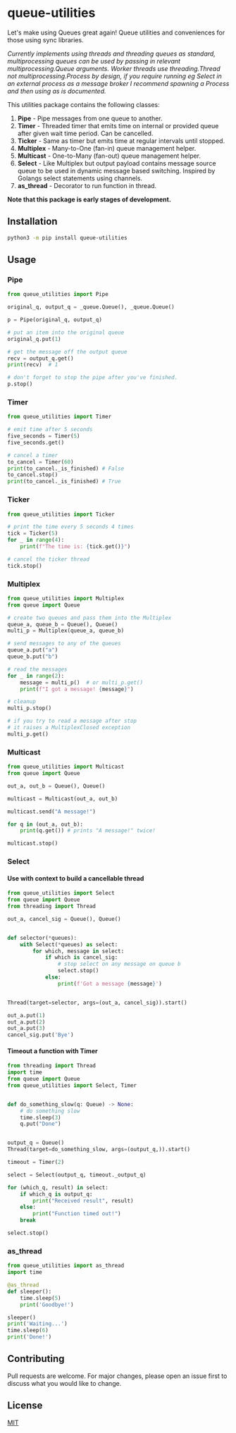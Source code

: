 # queue-utilities

Let's make using Queues great again! Queue utilities and conveniences for those using sync libraries.

_Currently implements using threads and threading queues as standard, multiprocessing queues can be used by passing in relevant multiprocessing.Queue arguments. Worker threads use threading.Thread not multiprocessing.Process by design, if you require running eg Select in an external process as a message broker I recommend spawning a Process and then using as is documented._

This utilities package contains the following classes:

1. **Pipe** - Pipe messages from one queue to another.
2. **Timer** - Threaded timer that emits time on internal or provided queue after given wait time period. Can be cancelled.
3. **Ticker** - Same as timer but emits time at regular intervals until stopped.
4. **Multiplex** - Many-to-One (fan-in) queue management helper.
5. **Multicast** - One-to-Many (fan-out) queue management helper.
6. **Select** - Like Multiplex but output payload contains message source queue to be used in dynamic message based switching. Inspired by Golangs select statements using channels.
7. **as_thread** - Decorator to run function in thread.

**Note that this package is early stages of development.**

## Installation

```bash
python3 -m pip install queue-utilities
```

## Usage

### Pipe

```python
from queue_utilities import Pipe

original_q, output_q = _queue.Queue(), _queue.Queue()

p = Pipe(original_q, output_q)

# put an item into the original queue
original_q.put(1)

# get the message off the output queue
recv = output_q.get()
print(recv)  # 1

# don't forget to stop the pipe after you've finished.
p.stop()
```

### Timer

```python
from queue_utilities import Timer

# emit time after 5 seconds
five_seconds = Timer(5)
five_seconds.get()

# cancel a timer
to_cancel = Timer(60)
print(to_cancel._is_finished) # False
to_cancel.stop()
print(to_cancel._is_finished) # True

```

### Ticker

```python
from queue_utilities import Ticker

# print the time every 5 seconds 4 times
tick = Ticker(5)
for _ in range(4):
    print(f"The time is: {tick.get()}")

# cancel the ticker thread
tick.stop()

```

### Multiplex

```python
from queue_utilities import Multiplex
from queue import Queue

# create two queues and pass them into the Multiplex
queue_a, queue_b = Queue(), Queue()
multi_p = Multiplex(queue_a, queue_b)

# send messages to any of the queues
queue_a.put("a")
queue_b.put("b")

# read the messages
for _ in range(2):
    message = multi_p()  # or multi_p.get()
    print(f"I got a message! {message}")

# cleanup
multi_p.stop()

# if you try to read a message after stop
# it raises a MultiplexClosed exception
multi_p.get()

```

### Multicast

```python
from queue_utilities import Multicast
from queue import Queue

out_a, out_b = Queue(), Queue()

multicast = Multicast(out_a, out_b)

multicast.send("A message!")

for q in (out_a, out_b):
    print(q.get()) # prints "A message!" twice!

multicast.stop()
```

### Select

#### Use with context to build a cancellable thread

```python
from queue_utilities import Select
from queue import Queue
from threading import Thread

out_a, cancel_sig = Queue(), Queue()


def selector(*queues):
    with Select(*queues) as select:
        for which, message in select:
            if which is cancel_sig:
                # stop select on any message on queue b
                select.stop()
            else:
                print(f'Got a message {message}')


Thread(target=selector, args=(out_a, cancel_sig)).start()

out_a.put(1)
out_a.put(2)
out_a.put(3)
cancel_sig.put('Bye')
```

#### Timeout a function with Timer

```python
from threading import Thread
import time
from queue import Queue
from queue_utilities import Select, Timer


def do_something_slow(q: Queue) -> None:
    # do something slow
    time.sleep(3)
    q.put("Done")


output_q = Queue()
Thread(target=do_something_slow, args=(output_q,)).start()

timeout = Timer(2)

select = Select(output_q, timeout._output_q)

for (which_q, result) in select:
    if which_q is output_q:
        print("Received result", result)
    else:
        print("Function timed out!")
    break

select.stop()
```

### as_thread

```python
from queue_utilities import as_thread
import time

@as_thread
def sleeper():
    time.sleep(5)
    print('Goodbye!')

sleeper()
print('Waiting...')
time.sleep(6)
print('Done!')

```

## Contributing

Pull requests are welcome. For major changes, please open an issue first to discuss what you would like to change.

## License

[MIT](https://choosealicense.com/licenses/mit/)
